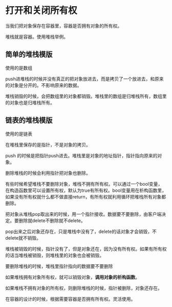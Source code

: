 # 打开和关闭所有权

当我们把对象保存在容器里，容器是否拥有对象的所有权。

堆栈就是容器。使用堆栈举例。

## 简单的堆栈模版

使用的是数组

push进堆栈的时候并没有真正的把对象放进去，而是拷贝了一个放进去，和原来的对象是分开的。不影响原来的数据。

堆栈销毁的时候，会把数组里的对象都销毁。堆栈里的数组是归堆栈所有，数组里的对象也是归堆栈所有。

## 链表的堆栈模版

使用的是链表

在堆栈里保存的是指针，不是对象的拷贝。

push 的时候是把指针push进去。堆栈里是对象的地址指针，指针指向原来的对象。

删除堆栈的时候会利用指针把对象也删除。

有些时候希望堆栈不要删除对象，堆栈不拥有所有权。可以通过一个bool变量，在构造函数里可以设置所有权，默认为true有所有权。bool变量用在析构函数里，如果没有所有权就什么都不做直接return，有所有权就利用循环把堆栈所有对象都删除。

把对象从堆栈pop取出来的时候，用一个指针接收。数据要不要删除，由客户端决定。要删除就delete不删除就不delete。

pop出来之后对象还存在，只是堆栈中没有了，delete的话对象才会销毁，不delete就不销毁。

堆栈被销毁的时候，指针没有了，但是对象还在，因为没有所有权。如果有所有权的话当堆栈被销毁，则堆栈里的对象也会被销毁。

要删除堆栈的时候，堆栈里指针指向的数据要不要删除

如果堆栈拥有对象所有权，就可以销毁对象，**调用对象的析构函数**。

如果堆栈不拥有对象的所有权，则删除堆栈的时候，指针被删除，对象还存在。

在容器的设计的时候，根据需要容器是否拥有所有权。灵活使用。